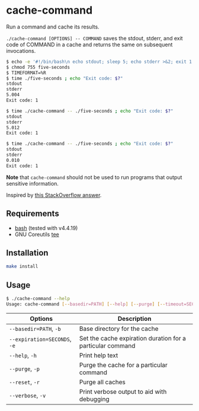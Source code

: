 # cache-command

Run a command and cache its results.

`./cache-command [OPTIONS] -- COMMAND` saves the stdout, stderr, and exit code of COMMAND in a cache and returns the
same on subsequent invocations.

```bash
$ echo -e '#!/bin/bash\n echo stdout; sleep 5; echo stderr >&2; exit 1' > five-seconds
$ chmod 755 five-seconds
$ TIMEFORMAT=%R
$ time ./five-seconds ; echo "Exit code: $?"
stdout
stderr
5.004
Exit code: 1

$ time ./cache-command -- ./five-seconds ; echo "Exit code: $?"
stdout
stderr
5.012
Exit code: 1

$ time ./cache-command -- ./five-seconds ; echo "Exit code: $?"
stdout
stderr
0.010
Exit code: 1
```

**Note** that `cache-command` should not be used to run programs that output sensitive information.

Inspired by [this StackOverflow answer](https://unix.stackexchange.com/a/334568).

## Requirements

- [bash](https://www.gnu.org/software/bash/) (tested with v4.4.19)
- GNU Coreutils [tee](https://en.wikipedia.org/wiki/Tee_(command))

## Installation

```bash
make install
```
    
## Usage

```bash
$ ./cache-command --help
Usage: cache-command [--basedir=PATH] [--help] [--purge] [--timeout=SECONDS] [--verbose] -- COMMAND
```

Options|Description
---|---
`--basedir=PATH`, `-b` | Base directory for the cache
`--expiration=SECONDS`, `-e` | Set the cache expiration duration for a particular command
`--help`, `-h` | Print help text
`--purge`, `-p` | Purge the cache for a particular command
`--reset`, `-r` | Purge all caches
`--verbose`, `-v` | Print verbose output to aid with debugging
